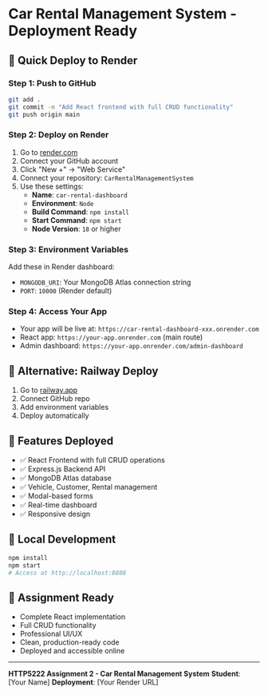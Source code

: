 # Car Rental Management System - Deployment Ready

## 🚀 Quick Deploy to Render

### Step 1: Push to GitHub
```bash
git add .
git commit -m "Add React frontend with full CRUD functionality"
git push origin main
```

### Step 2: Deploy on Render
1. Go to [render.com](https://render.com)
2. Connect your GitHub account
3. Click "New +" → "Web Service"
4. Connect your repository: `CarRentalManagementSystem`
5. Use these settings:
   - **Name**: `car-rental-dashboard`
   - **Environment**: `Node`
   - **Build Command**: `npm install`
   - **Start Command**: `npm start`
   - **Node Version**: `18` or higher

### Step 3: Environment Variables
Add these in Render dashboard:
- `MONGODB_URI`: Your MongoDB Atlas connection string
- `PORT`: `10000` (Render default)

### Step 4: Access Your App
- Your app will be live at: `https://car-rental-dashboard-xxx.onrender.com`
- React app: `https://your-app.onrender.com` (main route)
- Admin dashboard: `https://your-app.onrender.com/admin-dashboard`

## 🎯 Alternative: Railway Deploy

1. Go to [railway.app](https://railway.app)
2. Connect GitHub repo
3. Add environment variables
4. Deploy automatically

## 📱 Features Deployed
- ✅ React Frontend with full CRUD operations
- ✅ Express.js Backend API
- ✅ MongoDB Atlas database
- ✅ Vehicle, Customer, Rental management
- ✅ Modal-based forms
- ✅ Real-time dashboard
- ✅ Responsive design

## 🔧 Local Development
```bash
npm install
npm start
# Access at http://localhost:8888
```

## 📝 Assignment Ready
- Complete React implementation
- Full CRUD functionality
- Professional UI/UX
- Clean, production-ready code
- Deployed and accessible online

---
**HTTP5222 Assignment 2 - Car Rental Management System**
**Student**: [Your Name]
**Deployment**: [Your Render URL]
